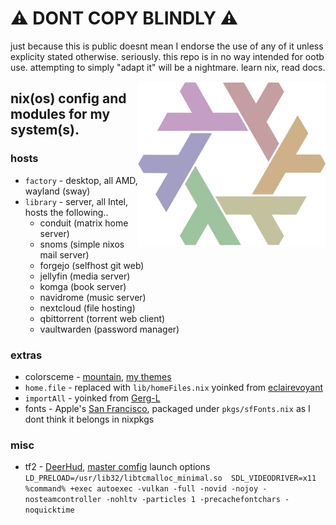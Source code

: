# ⚠ DONT COPY BLINDLY ⚠
just because this is public doesnt mean I endorse the use of any of it unless explicity stated otherwise.
seriously. this repo is in no way intended for ootb use. attempting to simply "adapt it" will be a nightmare.
learn nix, read docs.

<img align="right" src="./gay.png" width="300"/>

## nix(os) config and modules for my system(s).

### hosts
- `factory` - desktop, all AMD, wayland (sway)
- `library` - server, all Intel, <br>
hosts the following..
    - conduit (matrix home server)
    - snoms (simple nixos mail server)
    - forgejo (selfhost git web)
    - jellyfin (media server)
    - komga (book server)
    - navidrome (music server)
    - nextcloud (file hosting)
    - qbittorrent (torrent web client)
    - vaultwarden (password manager)

### extras
- colorsceme - [mountain](https://github.com/mountain-theme/Mountain), [my themes](https://github.com/nu-nu-ko/mountain-nix)
- `home.file` - replaced with `lib/homeFiles.nix` yoinked from [eclairevoyant](https://github.com/eclairevoyant)
- `importAll` - yoinked from [Gerg-L](https://github.com/Gerg-L/)
- fonts - Apple's [San Francisco](https://developer.apple.com/fonts/), packaged under `pkgs/sfFonts.nix` as I dont think it belongs in nixpkgs

### misc
- tf2 - [DeerHud](https://tf2huds.dev/hud/DeerHud), [master comfig](https://comfig.app/app/) launch options `LD_PRELOAD=/usr/lib32/libtcmalloc_minimal.so  SDL_VIDEODRIVER=x11 %command% +exec autoexec -vulkan -full -novid -nojoy -nosteamcontroller -nohltv -particles 1 -precachefontchars -noquicktime`

